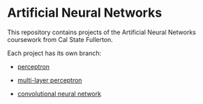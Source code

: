 # Artificial Neural Networks

This repository contains projects of the Artificial Neural Networks coursework from Cal State Fullerton.

Each project has its own branch:

+ [perceptron][1]

+ [multi-layer perceptron][2]

+ [convolutional neural network][3]


[1]: https://github.com/saurami/neuralnets/tree/project-1
[2]: https://github.com/saurami/neuralnets/tree/project-2
[3]: https://github.com/saurami/neuralnets/tree/project-3
